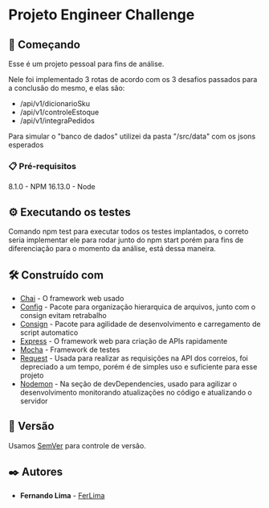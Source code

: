# Projeto Engineer Challenge

## 🚀 Começando

Esse é um projeto pessoal para fins de análise.

Nele foi implementado 3 rotas de acordo com os 3 desafios passados para a conclusão do mesmo, e elas são:

* /api/v1/dicionarioSku
* /api/v1/controleEstoque
* /api/v1/integraPedidos

Para simular o "banco de dados" utilizei da pasta "/src/data" com os jsons esperados
### 📋 Pré-requisitos

8.1.0 - NPM
16.13.0 - Node

## ⚙️ Executando os testes

Comando npm test para executar todos os testes implantados, o correto seria implementar ele para rodar junto do npm start porém para fins de diferenciação para o momento da análise, está dessa maneira.


## 🛠️ Construído com

* [Chai](https://www.chaijs.com/) - O framework web usado
* [Config](https://maven.apache.org/) - Pacote para organização hierarquica de arquivos, junto com o consign evitam retrabalho
* [Consign](https://www.npmjs.com/package/consign) - Pacote para agilidade de desenvolvimento e carregamento de script automatico
* [Express](https://expressjs.com/pt-br/) - O framework web para criação de APIs rapidamente
* [Mocha](https://mochajs.org/) - Framework de testes
* [Request](https://github.com/request/request) - Usada para realizar as requisições na API dos correios, foi depreciado a um tempo, porém é de simples uso e suficiente para esse projeto
* [Nodemon](https://github.com/remy/nodemon) - Na seção de devDependencies, usado para agilizar o desenvolvimento monitorando atualizações no código e atualizando o servidor
## 📌 Versão

Usamos [SemVer](http://semver.org/) para controle de versão.

## ✒️ Autores


* **Fernando Lima**  - [FerLima](https://github.com/FerLima)
